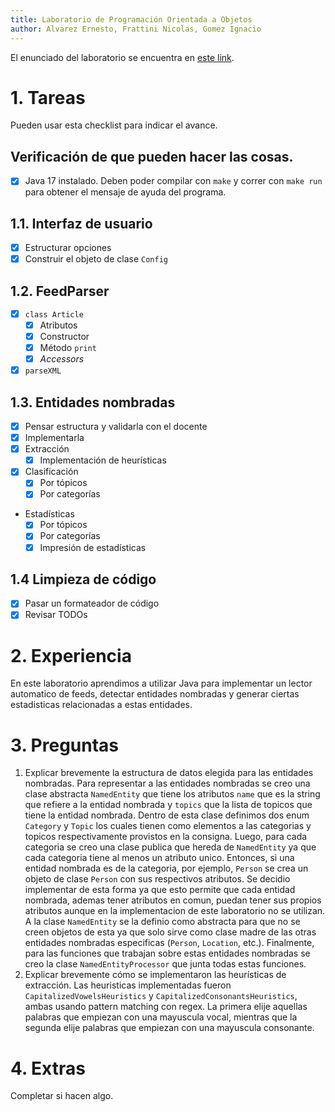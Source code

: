 ```yaml
---
title: Laboratorio de Programación Orientada a Objetos
author: Alvarez Ernesto, Frattini Nicolas, Gomez Ignacio
---
```


El enunciado del laboratorio se encuentra en [este link](https://docs.google.com/document/d/1wLhuEOjhdLwgZ4rlW0AftgKD4QIPPx37Dzs--P1gIU4/edit#heading=h.xe9t6iq9fo58).

# 1. Tareas
Pueden usar esta checklist para indicar el avance.

## Verificación de que pueden hacer las cosas.
- [x] Java 17 instalado. Deben poder compilar con `make` y correr con `make run` para obtener el mensaje de ayuda del programa.

## 1.1. Interfaz de usuario
- [x] Estructurar opciones
- [x] Construir el objeto de clase `Config`

## 1.2. FeedParser
- [x] `class Article`
    - [x] Atributos
    - [x] Constructor
    - [x] Método `print`
    - [x] _Accessors_
- [x] `parseXML`

## 1.3. Entidades nombradas
- [x] Pensar estructura y validarla con el docente
- [x] Implementarla
- [x] Extracción
    - [x] Implementación de heurísticas
- [x] Clasificación
    - [x] Por tópicos
    - [x] Por categorías
- Estadísticas
    - [x] Por tópicos
    - [x] Por categorías
    - [x] Impresión de estadísticas

## 1.4 Limpieza de código
- [x] Pasar un formateador de código
- [x] Revisar TODOs

# 2. Experiencia
En este laboratorio aprendimos a utilizar Java para implementar un lector automatico de feeds, detectar entidades nombradas y generar ciertas estadisticas relacionadas a estas entidades. 

# 3. Preguntas
1. Explicar brevemente la estructura de datos elegida para las entidades nombradas.
Para representar a las entidades nombradas se creo una clase abstracta `NamedEntity` que tiene los atributos `name` que es la string que refiere a la entidad nombrada y `topics` que la lista de topicos que tiene la entidad nombrada. Dentro de esta clase definimos dos enum `Category` y `Topic` los cuales tienen como elementos a las categorias y topicos respectivamente provistos en la consigna. Luego, para cada categoria se creo una clase publica que hereda de `NamedEntity` ya que cada categoria tiene al menos un atributo unico. Entonces, si una entidad nombrada es de la categoria, por ejemplo, `Person` se crea un objeto de clase `Person` con sus respectivos atributos. Se decidio implementar de esta forma ya que esto permite que cada entidad nombrada, ademas tener atributos en comun, puedan tener sus propios atributos aunque en la implementacion de este laboratorio no se utilizan. A la clase `NamedEntity` se la definio como abstracta para que no se creen objetos de esta ya que solo sirve como clase madre de las otras entidades nombradas especificas (`Person`, `Location`, etc.). Finalmente, para las funciones que trabajan sobre estas entidades nombradas se creo la clase `NamedEntityProcessor` que junta todas estas funciones.
2. Explicar brevemente cómo se implementaron las heurísticas de extracción.
Las heuristicas implementadas fueron `CapitalizedVowelsHeuristics` y `CapitalizedConsonantsHeuristics`, ambas usando pattern matching con regex.  La primera elije aquellas palabras que empiezan con una mayuscula vocal, mientras que la segunda elije palabras que empiezan con una mayuscula consonante.
# 4. Extras
Completar si hacen algo.